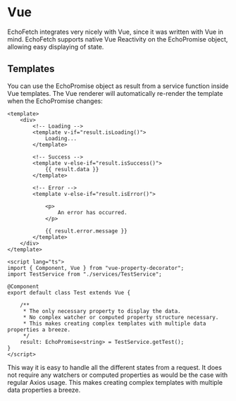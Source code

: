 # Vue

EchoFetch integrates very nicely with Vue, since it was written with Vue in mind. 
EchoFetch supports native Vue Reactivity on the EchoPromise object, allowing easy displaying of state.

## Templates

You can use the EchoPromise object as result from a service function inside Vue templates. 
The Vue renderer will automatically re-render the template when the EchoPromise changes:

```vue
<template>
    <div>
        <!-- Loading -->
        <template v-if="result.isLoading()">
            Loading...
        </template>
        
        <!-- Success -->
        <template v-else-if="result.isSuccess()">
            {{ result.data }}
        </template>

        <!-- Error -->
        <template v-else-if="result.isError()">
            
            <p>
                An error has occurred.
            </p>

            {{ result.error.message }}
        </template>
    </div>
</template>

<script lang="ts">
import { Component, Vue } from "vue-property-decorator";
import TestService from "./services/TestService";

@Component
export default class Test extends Vue {
    
    /**
     * The only necessary property to display the data.
     * No complex watcher or computed property structure necessary.
     * This makes creating complex templates with multiple data properties a breeze.
     */ 
    result: EchoPromise<string> = TestService.getTest();
}
</script>
```

This way it is easy to handle all the different states from a request. 
It does not require any watchers or computed properties as would be the case with regular Axios usage.
This makes creating complex templates with multiple data properties a breeze.